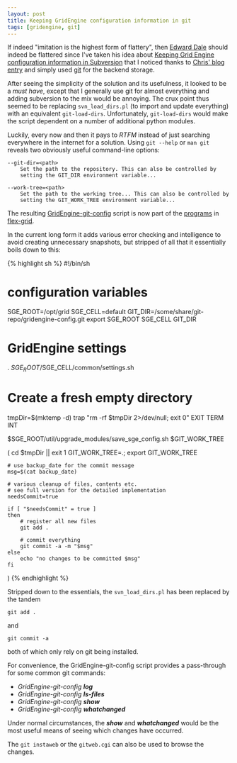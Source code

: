 ```yaml
---
layout: post
title: Keeping GridEngine configuration information in git
tags: [gridengine, git]
---
```


If indeed "imitation is the highest form of flattery", then
[Edward Dale](http://scompt.com) should indeed be flattered
since I've taken his idea about
[Keeping Grid Engine configuration information in Subversion](http://scompt.com/blog/archives/2009/10/13/versioned-grid-engine-configuration)
that I noticed thanks to [Chris' blog entry](http://gridengine.info/2009/10/19/tracking-rollback-of-sge-config-changes)
and simply used [git](http://git-scm.org) for the backend storage.

After seeing the simplicity of the solution and its usefulness, it looked to
be a *must have*, except that I generally use git for almost everything and
adding subversion to the mix would be annoying. The crux point thus seemed
to be replacing `svn_load_dirs.pl` (to import and update everything) with an
equivalent `git-load-dirs`. Unfortunately, `git-load-dirs` would
make the script dependent on a number of additional python modules.

Luckily, every now and then it pays to *RTFM* instead of just searching
everywhere in the internet for a solution. Using `git --help` or `man git`
reveals two obviously useful command-line options:

    --git-dir=<path>
        Set the path to the repository. This can also be controlled by
        setting the GIT_DIR environment variable...

    --work-tree=<path>
        Set the path to the working tree... This can also be controlled by
        setting the GIT_WORK_TREE environment variable...

The resulting
[GridEngine-git-config](http://github.com/olesenm/flex-grid/blob/master/scripts/GridEngine-git-config)
script is now part of the
[programs](http://olesenm.github.io/flex-grid/programs.html) in
[flex-grid](http://olesenm.github.io/flex-grid/).

In the current long form it adds various error checking and intelligence to
avoid creating unnecessary snapshots, but stripped of all that it essentially
boils down to this:

{% highlight sh %}
#!/bin/sh
# configuration variables
SGE_ROOT=/opt/grid
SGE_CELL=default
GIT_DIR=/some/share/git-repo/gridengine-config.git
export SGE_ROOT SGE_CELL GIT_DIR

# GridEngine settings
. $SGE_ROOT/$SGE_CELL/common/settings.sh

# Create a fresh empty directory
tmpDir=$(mktemp -d)
trap "rm -rf $tmpDir 2>/dev/null; exit 0" EXIT TERM INT

$SGE_ROOT/util/upgrade_modules/save_sge_config.sh $GIT_WORK_TREE

(
    cd $tmpDir || exit 1
    GIT_WORK_TREE=.; export GIT_WORK_TREE

    # use backup_date for the commit message
    msg=$(cat backup_date)

    # various cleanup of files, contents etc.
    # see full version for the detailed implementation
    needsCommit=true

    if [ "$needsCommit" = true ]
    then
        # register all new files
        git add .

        # commit everything
        git commit -a -m "$msg"
    else
        echo "no changes to be committed $msg"
    fi
)
{% endhighlight %}


Stripped down to the essentials, the `svn_load_dirs.pl` has been replaced by
the tandem

    git add .

and

    git commit -a

both of which only rely on git being installed.


For convenience, the GridEngine-git-config script provides a pass-through
for some common git commands:
- *GridEngine-git-config*  ***log***
- *GridEngine-git-config*  ***ls-files***
- *GridEngine-git-config*  ***show***
- *GridEngine-git-config*  ***whatchanged***

Under normal circumstances, the ***show*** and ***whatchanged*** would be
the most useful means of seeing which changes have occurred.

The `git instaweb` or the `gitweb.cgi` can also be used to browse the
changes.
